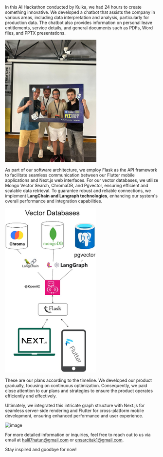 In this AI Hackathon conducted by Kuika, we had 24 hours to create something innovative. We developed a chatbot that assists the company in various areas, 
including data interpretation and analysis, particularly for production data.
The chatbot also provides information on personal leave entitlements, service details, and general documents such as PDFs, Word files, and PPTX presentations.

<img src="./Images/us.jpeg" alt="Us Image" width="300" />

As part of our software architecture, we employ Flask as the API framework to facilitate seamless communication between our 
Flutter mobile applications and Next.js web interfaces. For our vector databases, we utilize Mongo Vector Search, ChromaDB, and Pgvector, ensuring efficient and scalable data retrieval.
To guarantee robust and reliable connections, we implement **LangChain and Langraph technologies**, enhancing our system's overall performance and integration capabilities.

<img src="./Images/soft_arc.jpeg" alt="Soft Arc Image" width="300" />

These are our plans according to the timeline. We developed our product gradually, focusing on continuous optimization. Consequently, 
we paid close attention to our plans and strategies to ensure the product operates efficiently and effectively.

Ultimately, we integrated this intricate graph structure with Next.js for seamless server-side rendering and Flutter for cross-platform mobile development, 
ensuring enhanced performance and user experience.

![image](https://github.com/Halil3509/Kuika-AI-Hackathon/assets/79845872/e7f7b7d8-afcf-4fb1-9c47-90d885252b20)

For more detailed information or inquiries, feel free to reach out to us via email at halil7hatun@gmail.com or ensarcitak1@gmail.com.  

Stay inspired and goodbye for now!